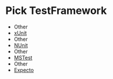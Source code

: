 <!--
GENERATED FILE - DO NOT EDIT
This file was generated by [MarkdownSnippets](https://github.com/SimonCropp/MarkdownSnippets).
Source File: /docs/mdsource/wiz/picktest_Win_Other.source.md
To change this file edit the source file and then run MarkdownSnippets.
-->

# Pick TestFramework

 * Other
 * [xUnit](result_Win_Other_xUnit.md)
 * Other
 * [NUnit](result_Win_Other_NUnit.md)
 * Other
 * [MSTest](result_Win_Other_MSTest.md)
 * Other
 * [Expecto](result_Win_Other_Expecto.md)
